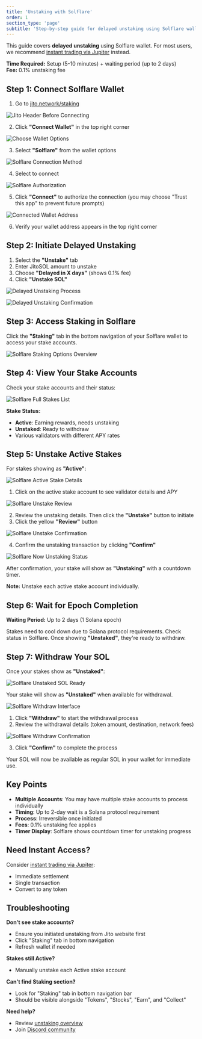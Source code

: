 ```yaml
---
title: 'Unstaking with Solflare'
order: 1
section_type: 'page'
subtitle: 'Step-by-step guide for delayed unstaking using Solflare wallet'
---
```


This guide covers **delayed unstaking** using Solflare wallet. For most users, we recommend [instant trading via Jupiter](/jitosol/get-started/unstaking-jitosol-flow/unstaking-overview/#option-1-instant-trading-recommended) instead.

**Time Required:** Setup (5-10 minutes) + waiting period (up to 2 days)  
**Fee:** 0.1% unstaking fee

## Step 1: Connect Solflare Wallet

1. Go to [jito.network/staking](https://www.jito.network/staking/)

![Jito Header Before Connecting](/shared/images/jitosol/wallet-unstake-sol-header-with-connect-button-before-connecting.png)

2. Click **"Connect Wallet"** in the top right corner

![Choose Wallet Options](/shared/images/jitosol/wallet-unstake-sol-choose-wallet-options.png)

3. Select **"Solflare"** from the wallet options

![Solflare Connection Method](/shared/images/jitosol/solflare-unstake-sol-wallet-address-button.png)

4. Select to connect

![Solflare Authorization](/shared/images/jitosol/solflare-connect-wallet-screen.png)

5. Click **"Connect"** to authorize the connection (you may choose "Trust this app" to prevent future prompts)

![Connected Wallet Address](/shared/images/jitosol/solflare-unstake-sol-wallet-address-button.png)

6. Verify your wallet address appears in the top right corner

## Step 2: Initiate Delayed Unstaking

1. Select the **"Unstake"** tab
2. Enter JitoSOL amount to unstake
3. Choose **"Delayed in X days"** (shows 0.1% fee)
4. Click **"Unstake SOL"**

![Delayed Unstaking Process](/shared/images/jitosol/stake-page-unstake-section-delayed-unstake-flow.png)

![Delayed Unstaking Confirmation](/shared/images/jitosol/stake-page-confirm-modal-delayed-flow-unstake-jitosol.png)

## Step 3: Access Staking in Solflare

Click the **"Staking"** tab in the bottom navigation of your Solflare wallet to access your stake accounts.

![Solflare Staking Options Overview](/shared/images/jitosol/solfare-unstake-sol-staking-options-step-1.png)

## Step 4: View Your Stake Accounts

Check your stake accounts and their status:

![Solflare Full Stakes List](/shared/images/jitosol/solfare-unstake-sol-staking-options-step-1-full-list.png)

**Stake Status:**
- **Active**: Earning rewards, needs unstaking
- **Unstaked**: Ready to withdraw
- Various validators with different APY rates

## Step 5: Unstake Active Stakes

For stakes showing as **"Active"**:

![Solflare Active Stake Details](/shared/images/jitosol/solfare-unstake-sol-unstake-active-sol-step-2.png)

1. Click on the active stake account to see validator details and APY

![Solflare Unstake Review](/shared/images/jitosol/solfare-unstake-sol-unstake-active-sol-review-step-3.png)

2. Review the unstaking details. Then click the **"Unstake"** button to initiate
3. Click the yellow **"Review"** button

![Solflare Unstake Confirmation](/shared/images/jitosol/solfare-unstake-sol-unstake-active-sol-confirm-step-4.png)

4. Confirm the unstaking transaction by clicking **"Confirm"**

![Solflare Now Unstaking Status](/shared/images/jitosol/solfare-unstake-sol-active-sol-now-unstaking-step-4.png)

After confirmation, your stake will show as **"Unstaking"** with a countdown timer.

**Note:** Unstake each active stake account individually.

## Step 6: Wait for Epoch Completion

**Waiting Period:** Up to 2 days (1 Solana epoch)

Stakes need to cool down due to Solana protocol requirements. Check status in Solflare. Once showing **"Unstaked"**, they're ready to withdraw.

## Step 7: Withdraw Your SOL

Once your stakes show as **"Unstaked"**:

![Solflare Unstaked SOL Ready](/shared/images/jitosol/solfare-unstake-sol-inactive-sol-step-1a.png)

Your stake will show as **"Unstaked"** when available for withdrawal.

![Solflare Withdraw Interface](/shared/images/jitosol/solfare-unstake-sol-inactive-sol-withdraw-step-2a.png)

1. Click **"Withdraw"** to start the withdrawal process
2. Review the withdrawal details (token amount, destination, network fees)

![Solflare Withdraw Confirmation](/shared/images/jitosol/solfare-unstake-sol-inactive-sol-withdraw-confirm-step-3a.png)

3. Click **"Confirm"** to complete the process

Your SOL will now be available as regular SOL in your wallet for immediate use.

## Key Points

- **Multiple Accounts**: You may have multiple stake accounts to process individually
- **Timing**: Up to 2-day wait is a Solana protocol requirement
- **Process**: Irreversible once initiated
- **Fees**: 0.1% unstaking fee applies
- **Timer Display**: Solflare shows countdown timer for unstaking progress

## Need Instant Access?

Consider [instant trading via Jupiter](/jitosol/get-started/unstaking-jitosol-flow/unstaking-overview/#option-1-instant-trading-recommended):
- Immediate settlement
- Single transaction
- Convert to any token

## Troubleshooting

**Don't see stake accounts?**
- Ensure you initiated unstaking from Jito website first
- Click "Staking" tab in bottom navigation
- Refresh wallet if needed

**Stakes still Active?**
- Manually unstake each Active stake account

**Can't find Staking section?**
- Look for "Staking" tab in bottom navigation bar
- Should be visible alongside "Tokens", "Stocks", "Earn", and "Collect"

**Need help?**
- Review [unstaking overview](/jitosol/get-started/unstaking-jitosol-flow/unstaking-overview/)
- Join [Discord community](https://discord.gg/jitocommunity)
